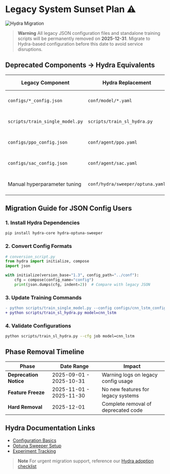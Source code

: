 # Legacy System Sunset Plan ⚠️

![Hydra Migration](https://hydra.cc/img/logo.svg)

> **Warning**
> All legacy JSON configuration files and standalone training scripts will be permanently removed on **2025-12-31**.
> Migrate to Hydra-based configuration before this date to avoid service disruptions.

## Deprecated Components → Hydra Equivalents

| Legacy Component                | Hydra Replacement                | Migration Benefit                       |
| ------------------------------- | -------------------------------- | --------------------------------------- |
| `configs/*_config.json`         | `conf/model/*.yaml`              | Structured hierarchical configuration   |
| `scripts/train_single_model.py` | `scripts/train_sl_hydra.py`      | Built-in parameter overrides            |
| `configs/ppo_config.json`       | `conf/agent/ppo.yaml`            | Unified experiment management           |
| `configs/sac_config.json`       | `conf/agent/sac.yaml`            | Automated output directory creation     |
| Manual hyperparameter tuning    | `conf/hydra/sweeper/optuna.yaml` | Distributed hyperparameter optimization |

## Migration Guide for JSON Config Users

### 1. Install Hydra Dependencies

```bash
pip install hydra-core hydra-optuna-sweeper
```

### 2. Convert Config Formats

```python
# conversion_script.py
from hydra import initialize, compose
import json

with initialize(version_base="1.3", config_path="../conf"):
    cfg = compose(config_name="config")
    print(json.dumps(cfg, indent=2))  # Compare with legacy JSON
```

### 3. Update Training Commands

```diff
- python scripts/train_single_model.py --config configs/cnn_lstm_config.json
+ python scripts/train_sl_hydra.py model=cnn_lstm
```

### 4. Validate Configurations

```bash
python scripts/train_sl_hydra.py --cfg job model=cnn_lstm
```

## Phase Removal Timeline

| Phase                  | Date Range              | Impact                              |
| ---------------------- | ----------------------- | ----------------------------------- |
| **Deprecation Notice** | 2025-09-01 - 2025-10-31 | Warning logs on legacy config usage |
| **Feature Freeze**     | 2025-11-01 - 2025-11-30 | No new features for legacy systems  |
| **Hard Removal**       | 2025-12-01              | Complete removal of deprecated code |

## Hydra Documentation Links

- [Configuration Basics](conf/hydra/README.md)
- [Optuna Sweeper Setup](conf/hydra/sweeper/optuna.yaml)
- [Experiment Tracking](./outputs/README.md)

> **Note**
> For urgent migration support, reference our [Hydra adoption checklist](DVC_SETUP.md#hydra-integration)
